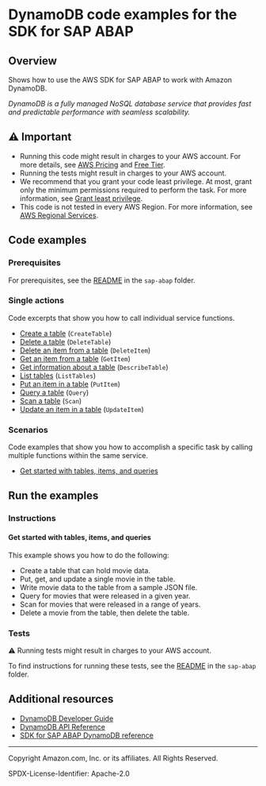 # DynamoDB code examples for the SDK for SAP ABAP

## Overview

Shows how to use the AWS SDK for SAP ABAP to work with Amazon DynamoDB.

<!--custom.overview.start-->
<!--custom.overview.end-->

_DynamoDB is a fully managed NoSQL database service that provides fast and predictable performance with seamless scalability._

## ⚠ Important

* Running this code might result in charges to your AWS account. For more details, see [AWS Pricing](https://aws.amazon.com/pricing/) and [Free Tier](https://aws.amazon.com/free/).
* Running the tests might result in charges to your AWS account.
* We recommend that you grant your code least privilege. At most, grant only the minimum permissions required to perform the task. For more information, see [Grant least privilege](https://docs.aws.amazon.com/IAM/latest/UserGuide/best-practices.html#grant-least-privilege).
* This code is not tested in every AWS Region. For more information, see [AWS Regional Services](https://aws.amazon.com/about-aws/global-infrastructure/regional-product-services).

<!--custom.important.start-->
<!--custom.important.end-->

## Code examples

### Prerequisites

For prerequisites, see the [README](../../README.md#Prerequisites) in the `sap-abap` folder.


<!--custom.prerequisites.start-->
<!--custom.prerequisites.end-->

### Single actions

Code excerpts that show you how to call individual service functions.

- [Create a table](zcl_aws1_dyn_actions.clas.abap#L80) (`CreateTable`)
- [Delete a table](zcl_aws1_dyn_actions.clas.abap#L146) (`DeleteTable`)
- [Delete an item from a table](zcl_aws1_dyn_actions.clas.abap#L122) (`DeleteItem`)
- [Get an item from a table](zcl_aws1_dyn_actions.clas.abap#L194) (`GetItem`)
- [Get information about a table](zcl_aws1_dyn_actions.clas.abap#L169) (`DescribeTable`)
- [List tables](zcl_aws1_dyn_actions.clas.abap#L220) (`ListTables`)
- [Put an item in a table](zcl_aws1_dyn_actions.clas.abap#L244) (`PutItem`)
- [Query a table](zcl_aws1_dyn_actions.clas.abap#L268) (`Query`)
- [Scan a table](zcl_aws1_dyn_actions.clas.abap#L306) (`Scan`)
- [Update an item in a table](zcl_aws1_dyn_actions.clas.abap#L342) (`UpdateItem`)

### Scenarios

Code examples that show you how to accomplish a specific task by calling multiple
functions within the same service.

- [Get started with tables, items, and queries](zcl_aws1_dyn_scenario.clas.abap)


<!--custom.examples.start-->
<!--custom.examples.end-->

## Run the examples

### Instructions


<!--custom.instructions.start-->
<!--custom.instructions.end-->



#### Get started with tables, items, and queries

This example shows you how to do the following:

- Create a table that can hold movie data.
- Put, get, and update a single movie in the table.
- Write movie data to the table from a sample JSON file.
- Query for movies that were released in a given year.
- Scan for movies that were released in a range of years.
- Delete a movie from the table, then delete the table.

<!--custom.scenario_prereqs.dynamodb_Scenario_GettingStartedMovies.start-->
<!--custom.scenario_prereqs.dynamodb_Scenario_GettingStartedMovies.end-->


<!--custom.scenarios.dynamodb_Scenario_GettingStartedMovies.start-->
<!--custom.scenarios.dynamodb_Scenario_GettingStartedMovies.end-->

### Tests

⚠ Running tests might result in charges to your AWS account.


To find instructions for running these tests, see the [README](../../README.md#Tests)
in the `sap-abap` folder.



<!--custom.tests.start-->
<!--custom.tests.end-->

## Additional resources

- [DynamoDB Developer Guide](https://docs.aws.amazon.com/amazondynamodb/latest/developerguide/Introduction.html)
- [DynamoDB API Reference](https://docs.aws.amazon.com/amazondynamodb/latest/APIReference/Welcome.html)
- [SDK for SAP ABAP DynamoDB reference](https://docs.aws.amazon.com/sdk-for-sap-abap/v1/api/latest/dyn/index.html)

<!--custom.resources.start-->
<!--custom.resources.end-->

---

Copyright Amazon.com, Inc. or its affiliates. All Rights Reserved.

SPDX-License-Identifier: Apache-2.0